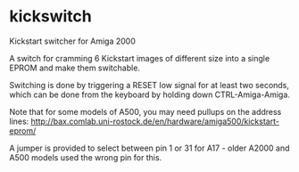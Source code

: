 # kickswitch
Kickstart switcher for Amiga 2000

A switch for cramming 6 Kickstart images of different size into a single EPROM and make them switchable.

Switching is done by triggering a RESET low signal for at least two seconds, which can be done
from the keyboard by holding down CTRL-Amiga-Amiga.

Note that for some models of A500, you may need pullups on the address lines:
http://bax.comlab.uni-rostock.de/en/hardware/amiga500/kickstart-eprom/

A jumper is provided to select between pin 1 or 31 for A17 - older A2000 and A500 models
used the wrong pin for this.
